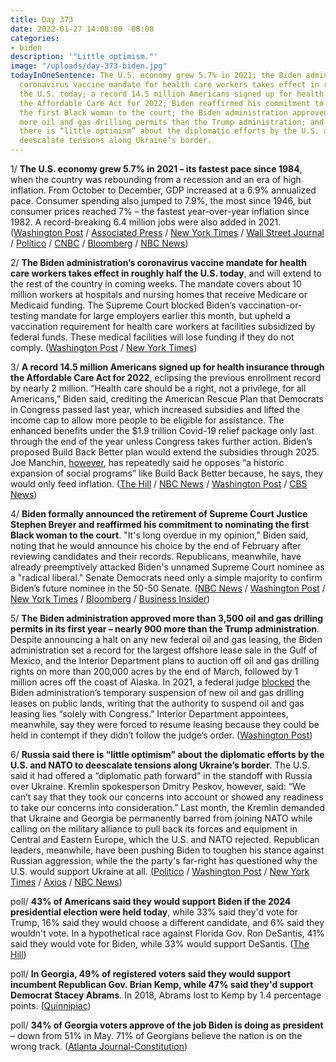 ```yaml
---
title: Day 373
date: 2022-01-27 14:08:00 -08:00
categories:
- biden
description: '"Little optimism."'
image: "/uploads/day-373-biden.jpg"
todayInOneSentence: The U.S. economy grew 5.7% in 2021; the Biden administration’s
  coronavirus vaccine mandate for health care workers takes effect in roughly half
  the U.S. today; a record 14.5 million Americans signed up for health insurance through
  the Affordable Care Act for 2022; Biden reaffirmed his commitment to nominating
  the first Black woman to the court; the Biden administration approved nearly 900
  more oil and gas drilling permits than the Trump administration; and Russia said
  there is “little optimism” about the diplomatic efforts by the U.S. and NATO to
  deescalate tensions along Ukraine’s border.
---
```


1/ **The U.S. economy grew 5.7% in 2021 – its fastest pace since 1984**, when the country was rebounding from a recession and an era of high inflation. From October to December, GDP increased at a 6.9% annualized pace. Consumer spending also jumped to 7.9%, the most since 1946, but consumer prices reached 7% – the fastest year-over-year inflation since 1982. A record-breaking 6.4 million jobs were also added in 2021. ([Washington Post](https://www.washingtonpost.com/business/2022/01/27/gdp-2021-q4-economy/) / [Associated Press](https://apnews.com/article/business-economy-ronald-reagan-gross-domestic-product-f3284b06f153a0b3939a266f0f81cd7e) / [New York Times](https://www.nytimes.com/2022/01/27/business/us-gdp-4q-2021.html) / [Wall Street Journal](https://www.wsj.com/articles/us-economy-bounced-back-q4-gdp-11643235508) / [Politico](https://www.politico.com/news/2022/01/27/u-s-economy-grew-2021-2020-recession-00002678) / [CNBC](https://www.cnbc.com/2022/01/27/gdp-grew-at-a-6point9percent-pace-to-close-out-2021-stronger-than-expected-despite-omicron-spread.html) / [Bloomberg](https://www.bloomberg.com/news/articles/2022-01-27/u-s-economic-growth-quickened-last-quarter-with-inventory-boost?sref=MIBMEEoj) / [NBC News](https://www.nbcnews.com/news/us-news/us-economy-grew-57-2021-rebounding-2020-recession-rcna13771))

2/ **The Biden administration’s coronavirus vaccine mandate for health care workers takes effect in roughly half the U.S. today**, and will extend to the rest of the country in coming weeks. The mandate covers about 10 million workers at hospitals and nursing homes that receive Medicare or Medicaid funding. The Supreme Court blocked Biden’s vaccination-or-testing mandate for large employers earlier this month, but upheld a vaccination requirement for health care workers at facilities subsidized by federal funds. These medical facilities will lose funding if they do not comply. ([Washington Post](https://www.washingtonpost.com/nation/2022/01/27/covid-omicron-variant-live-updates/#link-7SYCM5R26RCXZESVUGX2O3HPAQ) / [New York Times](https://www.nytimes.com/live/2022/01/26/world/omicron-covid-vaccine-tests/the-deadline-arrives-for-unvaccinated-health-workers-in-half-of-the-us-to-get-a-first-dose))

3/ **A record 14.5 million Americans signed up for health insurance through the Affordable Care Act for 2022**, eclipsing the previous enrollment record by nearly 2 million. “Health care should be a right, not a privilege, for all Americans,” Biden said, crediting the American Rescue Plan that Democrats in Congress passed last year, which increased subsidies and lifted the income cap to allow more people to be eligible for assistance. The enhanced benefits under the $1.9 trillion Covid-19 relief package only last through the end of the year unless Congress takes further action. Biden’s proposed Build Back Better plan would extend the subsidies through 2025. Joe Manchin, [however](https://whatthefuckjusthappenedtoday.com/2022/01/12/day-358/#2-inflation-increased-7-in-2021-%E2%80%93-th), has repeatedly said he opposes “a historic expansion of social programs” like Build Back Better because, he says, they would only feed inflation. ([The Hill](https://thehill.com/policy/healthcare/591569-record-145-million-people-sign-up-for-obamacare-biden-says) / [NBC News](https://www.nbcnews.com/politics/politics-news/record-145m-sign-health-insurance-november-white-house-says-rcna13736) / [Washington Post](https://www.washingtonpost.com/health/2022/01/27/affordable-care-act-record-enrollment/) / [CBS News](https://www.cbsnews.com/news/obamacare-14-5-million-americans-sign-up-affordable-care-act/))

4/ **Biden formally announced the retirement of Supreme Court Justice Stephen Breyer and reaffirmed his commitment to nominating the first Black woman to the court**. "It's long overdue in my opinion," Biden said, noting that he would announce his choice by the end of February after reviewing candidates and their records. Republicans, meanwhile, have already preemptively attacked Biden's unnamed Supreme Court nominee as a "radical liberal." Senate Democrats need only a simple majority to confirm Biden’s future nominee in the 50-50 Senate. ([NBC News](https://www.nbcnews.com/politics/white-house/white-house-formally-kick-scotus-search-breyer-s-retirement-announcement-n1288092) / [Washington Post](https://www.washingtonpost.com/politics/2022/01/27/stephen-breyer-supreme-court-retire-live-updates/) / [New York Times](https://www.nytimes.com/live/2022/01/27/us/stephen-breyer-supreme-court-retire#mcconnell-warns-biden-against-letting-the-radical-left-dictate-his-choice) / [Bloomberg](https://www.bloomberg.com/news/articles/2022-01-27/breyer-announces-retirement-hands-biden-supreme-court-vacancy?sref=MIBMEEoj) / [Business Insider](https://www.businessinsider.com/gop-derides-biden-supreme-court-pick-radical-liberal-2022-1))

5/ **The Biden administration approved more than 3,500 oil and gas drilling permits in its first year – nearly 900 more than the Trump administration**. Despite announcing a halt on any new federal oil and gas leasing, the Biden administration set a record for the largest offshore lease sale in the Gulf of Mexico, and the Interior Department plans to auction off oil and gas drilling rights on more than 200,000 acres by the end of March, followed by 1 million acres off the coast of Alaska. In 2021, a federal judge [blocked](https://whatthefuckjusthappenedtoday.com/2021/06/16/day-148/#5-a-federal-judge-blocked-the-biden) the Biden administration’s temporary suspension of new oil and gas drilling leases on public lands, writing that the authority to suspend oil and gas leasing lies “solely with Congress.” Interior Department appointees, meanwhile, say they were forced to resume leasing because they could be held in contempt if they didn’t follow the judge’s order. ([Washington Post](https://www.washingtonpost.com/climate-environment/2022/01/27/oil-gas-leasing-biden-climate/))

6/ **Russia said there is “little optimism” about the diplomatic efforts by the U.S. and NATO to deescalate tensions along Ukraine’s border**. The U.S. said it had offered a “diplomatic path forward” in the standoff with Russia over Ukraine. Kremlin spokesperson Dmitry Peskov, however, said: “We can’t say that they took our concerns into account or showed any readiness to take our concerns into consideration.”  Last month, the Kremlin demanded that Ukraine and Georgia be permanently barred from joining NATO while calling on the military alliance to pull back its forces and equipment in Central and Eastern Europe, which the U.S. and NATO rejected. Republican leaders, meanwhile, have been pushing Biden to toughen his stance against Russian aggression, while the the party's far-right has questioned why the U.S. would support Ukraine at all. ([Politico](https://www.politico.com/news/2022/01/27/russia-conflict-us-written-response-00002668) / [Washington Post](https://www.washingtonpost.com/world/2022/01/27/ukraine-russia-us-nato-putin/) / [New York Times](https://www.nytimes.com/2022/01/26/us/politics/republicans-ukraine.html) / [Axios](https://www.axios.com/tucker-carlson-fueled-republicans-drop-tough-on-russia-stance-7311d46f-49fc-47b5-af46-f365c4e7809d.html) / [NBC News](https://www.nbcnews.com/news/world/us-nato-russia-demands-ukraine-invasion-diplomacy-rcna13741))

poll/ **43% of Americans said they would support Biden if the 2024 presidential election were held today**, while 33% said they'd vote for Trump, 16% said they would choose a different candidate, and 6% said they wouldn't vote. In a hypothetical race against Florida Gov. Ron DeSantis, 41% said they would vote for Biden, while 33% would support DeSantis. ([The Hill](https://thehill.com/homenews/campaign/591590-biden-leading-trump-desantis-by-similar-margins-in-new-poll))

poll/ **In Georgia, 49% of registered voters said they would support incumbent Republican Gov. Brian Kemp, while 47% said they'd support Democrat Stacey Abrams**. In 2018, Abrams lost to Kemp by 1.4 percentage points. ([Quinnipiac](https://poll.qu.edu/poll-release?releaseid=3833))

poll/ **34% of Georgia voters approve of the job Biden is doing as president** – down from 51% in May. 71% of Georgians believe the nation is on the wrong track. ([Atlanta Journal-Constitution](https://www.ajc.com/politics/ajc-poll-bidens-approval-in-georgia-takes-a-nosedive/6KNWUXXWRZBQ7P7EC6GG26TXHU/))